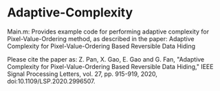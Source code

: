# Adaptive-Complexity
Main.m: Provides example code for performing adaptive complexity for Pixel-Value-Ordering method, as described in the paper: Adaptive Complexity for Pixel-Value-Ordering Based Reversible Data Hiding

Please cite the paper as:
Z. Pan, X. Gao, E. Gao and G. Fan, "Adaptive Complexity for Pixel-Value-Ordering Based Reversible Data Hiding," IEEE Signal Processing Letters, vol. 27, pp. 915-919, 2020, doi:10.1109/LSP.2020.2996507.
